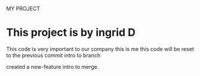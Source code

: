 MY PROJECT

# This project is by ingrid D

This code is very important to our company
this is me
this code will be reset to the previous commit 
intro to branch

created a new-feature
intro to merge.  

